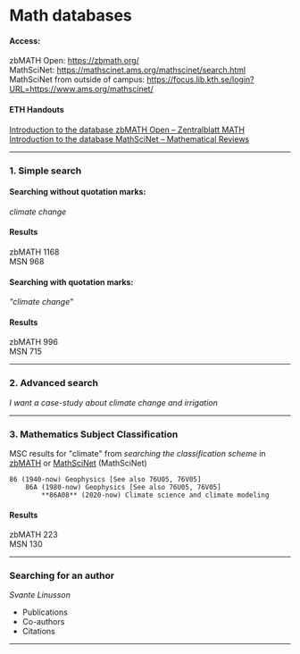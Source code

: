 # Math databases

#### Access:

zbMATH Open: https://zbmath.org/    
MathSciNet: https://mathscinet.ams.org/mathscinet/search.html  
MathSciNet from outside of campus:  https://focus.lib.kth.se/login?URL=https://www.ams.org/mathscinet/   

#### ETH Handouts    

[Introduction to the database zbMATH Open – Zentralblatt MATH](https://github.com/awandahl/math/blob/main/ETH_2022-03-11-ZentralblattMATH_Handout_EN.pdf)    
[Introduction to the database MathSciNet – Mathematical Reviews](https://github.com/awandahl/math/blob/main/ETH_2022-03-11-MathSciNet_Handout_EN.pdf)

---

### 1. Simple search  

#### Searching **without** quotation marks:    


*climate change*    

#### Results    
zbMATH 1168    
MSN 968    

#### Searching **with** quotation marks:    

*"climate change"* 

#### Results
zbMATH 996    
MSN 715    

---

### 2. Advanced search    

*I want a case-study about climate change and irrigation*    

---

### 3. Mathematics Subject Classification
MSC results for "climate" from *searching the classification scheme* in [zbMATH](https://zbmath.org/classification/) or [MathSciNet](https://mathscinet.ams.org/mathscinet/freeTools.html?version=2) (MathSciNet)    

````
86 (1940-now) Geophysics [See also 76U05, 76V05]    
	86A (1980-now) Geophysics [See also 76U05, 76V05]    
		**86A08** (2020-now) Climate science and climate modeling    
````
#### Results
zbMATH 223    
MSN 130

---

### Searching for an author    

*Svante Linusson*    
- Publications
- Co-authors
- Citations

---
